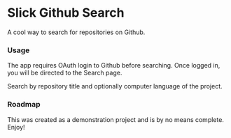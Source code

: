 # Slick Github Search
A cool way to search for repositories on Github.

### Usage 
The app requires OAuth login to Github before searching.
Once logged in, you will be directed to the Search page.

Search by repository title and optionally computer language of the project.


### Roadmap
This was created as a demonstration project and is by no means complete.
Enjoy!
